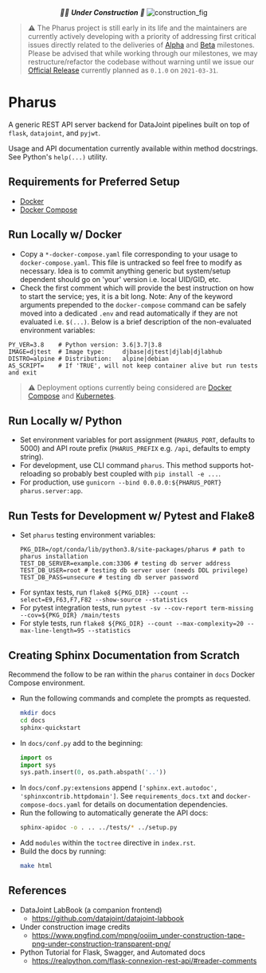 <div
<p align="center">
  <em>👷‍♀️ <b>Under Construction</b> 👷</em>
  <img src="https://raw.githubusercontent.com/datajoint/pharus/master/under_contruction.png" alt="construction_fig"/>
</p>
</div>

> ⚠️ The Pharus project is still early in its life and the maintainers are currently actively developing with a priority of addressing first critical issues directly related to the deliveries of [Alpha](https://github.com/datajoint/pharus/milestone/1) and [Beta](https://github.com/datajoint/pharus/milestone/2) milestones. Please be advised that while working through our milestones, we may restructure/refactor the codebase without warning until we issue our [Official Release](https://github.com/datajoint/pharus/milestone/3) currently planned as `0.1.0` on `2021-03-31`.

# Pharus

A generic REST API server backend for DataJoint pipelines built on top of `flask`, `datajoint`, and `pyjwt`.

Usage and API documentation currently available within method docstrings. See Python's `help(...)` utility.

## Requirements for Preferred Setup

- [Docker](https://docs.docker.com/get-docker/  )
- [Docker Compose](https://docs.docker.com/compose/install/)

## Run Locally w/ Docker

- Copy a `*-docker-compose.yaml` file corresponding to your usage to `docker-compose.yaml`. This file is untracked so feel free to modify as necessary. Idea is to commit anything generic but system/setup dependent should go on 'your' version i.e. local UID/GID, etc.
- Check the first comment which will provide the best instruction on how to start the service; yes, it is a bit long. Note: Any of the keyword arguments prepended to the `docker-compose` command can be safely moved into a dedicated `.env` and read automatically if they are not evaluated i.e. `$(...)`. Below is a brief description of the non-evaluated environment variables:

```shell
PY_VER=3.8    # Python version: 3.6|3.7|3.8
IMAGE=djtest  # Image type:     djbase|djtest|djlab|djlabhub
DISTRO=alpine # Distribution:   alpine|debian
AS_SCRIPT=    # If 'TRUE', will not keep container alive but run tests and exit
```

> ⚠️ Deployment options currently being considered are [Docker Compose](https://docs.docker.com/compose/install/) and [Kubernetes](https://kubernetes.io/docs/tutorials/kubernetes-basics/).

## Run Locally w/ Python

- Set environment variables for port assignment (`PHARUS_PORT`, defaults to 5000) and API route prefix (`PHARUS_PREFIX` e.g. `/api`, defaults to empty string).
- For development, use CLI command `pharus`. This method supports hot-reloading so probably best coupled with `pip install -e ...`.
- For production, use `gunicorn --bind 0.0.0.0:${PHARUS_PORT} pharus.server:app`.

## Run Tests for Development w/ Pytest and Flake8

- Set `pharus` testing environment variables:
  ```shell
  PKG_DIR=/opt/conda/lib/python3.8/site-packages/pharus # path to pharus installation
  TEST_DB_SERVER=example.com:3306 # testing db server address
  TEST_DB_USER=root # testing db server user (needs DDL privilege)
  TEST_DB_PASS=unsecure # testing db server password
  ```
- For syntax tests, run `flake8 ${PKG_DIR} --count --select=E9,F63,F7,F82 --show-source --statistics`
- For pytest integration tests, run `pytest -sv --cov-report term-missing --cov=${PKG_DIR} /main/tests`
- For style tests, run `flake8 ${PKG_DIR} --count --max-complexity=20 --max-line-length=95 --statistics`

## Creating Sphinx Documentation from Scratch

Recommend the follow to be ran within the `pharus` container in `docs` Docker Compose environment.

- Run the following commands and complete the prompts as requested.
  ```bash
  mkdir docs
  cd docs
  sphinx-quickstart
  ```
- In `docs/conf.py` add to the beginning:
  ```python
  import os
  import sys
  sys.path.insert(0, os.path.abspath('..'))
  ```
- In `docs/conf.py:extensions` append `['sphinx.ext.autodoc', 'sphinxcontrib.httpdomain']`. See `requirements_docs.txt` and `docker-compose-docs.yaml` for details on documentation dependencies.
- Run the following to automatically generate the API docs:
  ```bash
  sphinx-apidoc -o . .. ../tests/* ../setup.py
  ```
- Add `modules` within the `toctree` directive in `index.rst`.
- Build the docs by running:
  ```bash
  make html
  ```

## References

- DataJoint LabBook (a companion frontend)
  - https://github.com/datajoint/datajoint-labbook
- Under construction image credits
  - https://www.pngfind.com/mpng/ooiim_under-construction-tape-png-under-construction-transparent-png/
- Python Tutorial for Flask, Swagger, and Automated docs
  - https://realpython.com/flask-connexion-rest-api/#reader-comments
